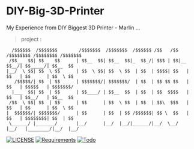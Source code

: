 # DIY-Big-3D-Printer
My Experience from DIY Biggest 3D Printer - Marlin ...

> project :

```
  /$$$$$$  /$$$$$$$        /$$$$$$$  /$$$$$$$  /$$$$$$ /$$   /$$ /$$$$$$$$ /$$$$$$$$ /$$$$$$$ 
 /$$__  $$| $$__  $$      | $$__  $$| $$__  $$|_  $$_/| $$$ | $$|__  $$__/| $$_____/| $$__  $$
|__/  \ $$| $$  \ $$      | $$  \ $$| $$  \ $$  | $$  | $$$$| $$   | $$   | $$      | $$  \ $$
   /$$$$$/| $$  | $$      | $$$$$$$/| $$$$$$$/  | $$  | $$ $$ $$   | $$   | $$$$$   | $$$$$$$/
  |___  $$| $$  | $$      | $$____/ | $$__  $$  | $$  | $$  $$$$   | $$   | $$__/   | $$__  $$
 /$$  \ $$| $$  | $$      | $$      | $$  \ $$  | $$  | $$\  $$$   | $$   | $$      | $$  \ $$
|  $$$$$$/| $$$$$$$/      | $$      | $$  | $$ /$$$$$$| $$ \  $$   | $$   | $$$$$$$$| $$  | $$
 \______/ |_______/       |__/      |__/  |__/|______/|__/  \__/   |__/   |________/|__/  |__/
 ```
 
 [![LICENSE](https://img.shields.io/badge/LICENSE-MIT-green)](https://github.com/rapexa/DIY-Big-3D-Printer/blob/master/LICENSE) 
[![Requirements](https://img.shields.io/badge/Requirements-See%20Here-orange)](https://github.com/rapexa/DIY-Big-3D-Printer/blob/master/requirements.txt)
[![Todo](https://img.shields.io/badge/Todo-See%20Here-success)](https://github.com/rapexa/DIY-Big-3D-Printer/blob/master/TODO.md)

